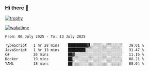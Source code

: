### Hi there 👋

[![trophy](https://github-profile-trophy.vercel.app/?username=cxnky&theme=dracula)](https://github.com/ryo-ma/github-profile-trophy)

[![wakatime](https://wakatime.com/badge/user/1c39c599-5497-41b9-a5be-2c4676e7fd23.svg)](https://wakatime.com/@1c39c599-5497-41b9-a5be-2c4676e7fd23)
<!--START_SECTION:waka-->

```txt
From: 06 July 2025 - To: 13 July 2025

TypeScript   1 hr 28 mins    █████████▓░░░░░░░░░░░░░░░   38.01 %
JavaScript   1 hr 13 mins    ████████░░░░░░░░░░░░░░░░░   31.47 %
C#           26 mins         ██▓░░░░░░░░░░░░░░░░░░░░░░   11.16 %
Docker       19 mins         ██░░░░░░░░░░░░░░░░░░░░░░░   08.21 %
YAML         18 mins         ██░░░░░░░░░░░░░░░░░░░░░░░   08.04 %
```

<!--END_SECTION:waka-->
